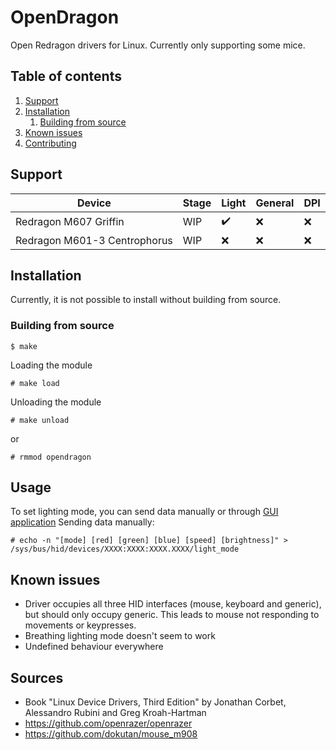 # OpenDragon

Open Redragon drivers for Linux. Currently only supporting some mice.

## Table of contents

1. [Support](#support)
2. [Installation](#installation)
   1. [Building from source](#building-from-source)
3. [Known issues](#known-issues)
4. [Contributing](#contributing)

## Support

| Device                       | Stage | Light | General | DPI |
| ---------------------------- | ----- | ----- | ------- | --- |
| Redragon M607 Griffin        | WIP   | ✔️    | ❌      | ❌  |
| Redragon M601-3 Centrophorus | WIP   | ❌    | ❌      | ❌  |

## Installation

Currently, it is not possible to install without building from source.

### Building from source

```
$ make
```

Loading the module

```
# make load
```

Unloading the module

```
# make unload
```

or

```
# rmmod opendragon
```

## Usage
To set lighting mode, you can send data manually or through [GUI application](https://github.com/GrbavaCigla/opendragui)
Sending data manually:
```
# echo -n "[mode] [red] [green] [blue] [speed] [brightness]" > /sys/bus/hid/devices/XXXX:XXXX:XXXX.XXXX/light_mode
```

## Known issues

- Driver occupies all three HID interfaces (mouse, keyboard and generic), but should only occupy generic. This leads to mouse not responding to movements or keypresses.
- Breathing lighting mode doesn't seem to work
- Undefined behaviour everywhere

## Sources

- Book "Linux Device Drivers, Third Edition" by Jonathan Corbet, Alessandro Rubini and Greg Kroah-Hartman
- https://github.com/openrazer/openrazer
- https://github.com/dokutan/mouse_m908
